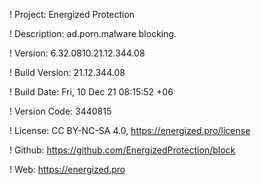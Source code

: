 ! Project: Energized Protection

! Description: ad.porn.malware blocking.

! Version: 6.32.0810.21.12.344.08

! Build Version: 21.12.344.08

! Build Date: Fri, 10 Dec 21 08:15:52 +06

! Version Code: 3440815

! License: CC BY-NC-SA 4.0, https://energized.pro/license

! Github: https://github.com/EnergizedProtection/block

! Web: https://energized.pro
